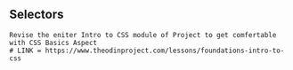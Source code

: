 ## Selectors

    Revise the eniter Intro to CSS module of Project to get comfertable with CSS Basics Aspect
    # LINK = https://www.theodinproject.com/lessons/foundations-intro-to-css